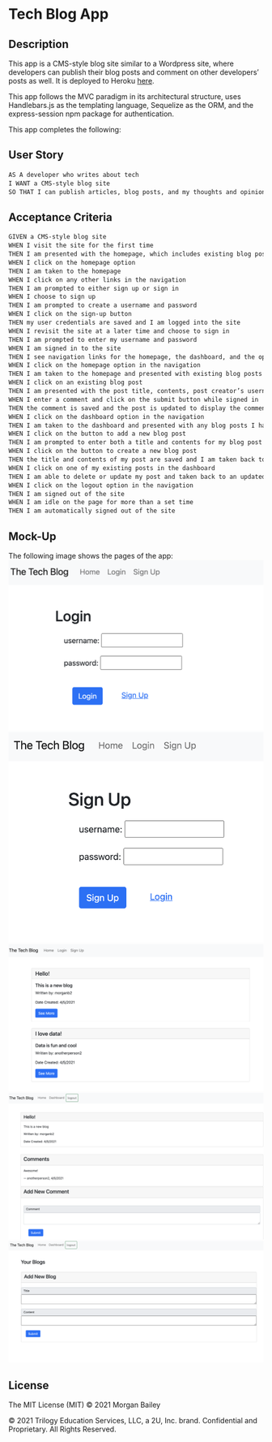 # Tech Blog App

## Description

This app is a CMS-style blog site similar to a Wordpress site, where developers can publish their blog posts and comment on other developers’ posts as well. It is deployed to Heroku [here](https://shielded-anchorage-39983.herokuapp.com/).

This app follows the MVC paradigm in its architectural structure, uses Handlebars.js as the templating language, Sequelize as the ORM, and the express-session npm package for authentication.

This app completes the following:

## User Story

```md
AS A developer who writes about tech
I WANT a CMS-style blog site
SO THAT I can publish articles, blog posts, and my thoughts and opinions
```

## Acceptance Criteria

```md
GIVEN a CMS-style blog site
WHEN I visit the site for the first time
THEN I am presented with the homepage, which includes existing blog posts if any have been posted; navigation links for the homepage and the dashboard; and the option to log in
WHEN I click on the homepage option
THEN I am taken to the homepage
WHEN I click on any other links in the navigation
THEN I am prompted to either sign up or sign in
WHEN I choose to sign up
THEN I am prompted to create a username and password
WHEN I click on the sign-up button
THEN my user credentials are saved and I am logged into the site
WHEN I revisit the site at a later time and choose to sign in
THEN I am prompted to enter my username and password
WHEN I am signed in to the site
THEN I see navigation links for the homepage, the dashboard, and the option to log out
WHEN I click on the homepage option in the navigation
THEN I am taken to the homepage and presented with existing blog posts that include the post title and the date created
WHEN I click on an existing blog post
THEN I am presented with the post title, contents, post creator’s username, and date created for that post and have the option to leave a comment
WHEN I enter a comment and click on the submit button while signed in
THEN the comment is saved and the post is updated to display the comment, the comment creator’s username, and the date created
WHEN I click on the dashboard option in the navigation
THEN I am taken to the dashboard and presented with any blog posts I have already created and the option to add a new blog post
WHEN I click on the button to add a new blog post
THEN I am prompted to enter both a title and contents for my blog post
WHEN I click on the button to create a new blog post
THEN the title and contents of my post are saved and I am taken back to an updated dashboard with my new blog post
WHEN I click on one of my existing posts in the dashboard
THEN I am able to delete or update my post and taken back to an updated dashboard
WHEN I click on the logout option in the navigation
THEN I am signed out of the site
WHEN I am idle on the page for more than a set time
THEN I am automatically signed out of the site 
```

## Mock-Up

The following image shows the pages of the app:
![Login](./Assets/login.png) 
![Signuplogin](./Assets/signup.png) 
![Homepage](./Assets/homepage.png) 
![Blog Details](./Assets/detailedblog.png) 
![New Blog](./Assets/newblog.png) 


## License

The MIT License (MIT) © 2021 Morgan Bailey

© 2021 Trilogy Education Services, LLC, a 2U, Inc. brand. Confidential and Proprietary. All Rights Reserved.